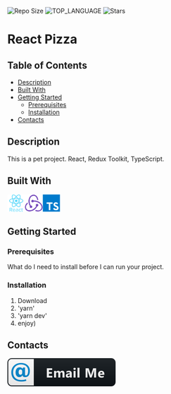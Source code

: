 ![Repo Size](https://img.shields.io/github/languages/code-size/pruffit/Pizza.svg?style=for-the-badge) ![TOP_LANGUAGE](https://img.shields.io/github/languages/top/pruffit/Pizza.svg?style=for-the-badge) ![Stars](https://img.shields.io/github/stars/pruffit/Pizza.svg?style=for-the-badge)
    
# React Pizza

## Table of Contents

- [Description](#description)
- [Built With](#built-with)
- [Getting Started](#getting-started)
  - [Prerequisites](#prerequisites)
  - [Installation](#installation)
- [Contacts](#contacts)

## Description

This is a pet project.
React, Redux Toolkit, TypeScript.

## Built With

<a href="https://reactjs.org/"><img src="https://raw.githubusercontent.com/devicons/devicon/master/icons/react/react-original-wordmark.svg" height="40px" width="40px" /></a><a href="https://redux.js.org/"><img src="https://raw.githubusercontent.com/devicons/devicon/master/icons/redux/redux-original.svg" height="40px" width="40px" /></a><a href="https://www.typescriptlang.org/"><img src="https://raw.githubusercontent.com/devicons/devicon/master/icons/typescript/typescript-original.svg" height="40px" width="40px" /></a>

## Getting Started

### Prerequisites

What do I need to install before I can run your project.

### Installation

1. Download
2. 'yarn'
3. 'yarn dev'
4. enjoy)

## Contacts

<a href="mailto:kotlaevdanil@gmail.com"><img src=https://raw.githubusercontent.com/johnturner4004/readme-generator/master/src/components/assets/images/email_me_button_icon_151852.svg /></a>